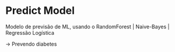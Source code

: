 # Predict Model

Modelo de previsão de ML, usando o RandomForest | Naive-Bayes | Regressão Logística

->  Prevendo diabetes